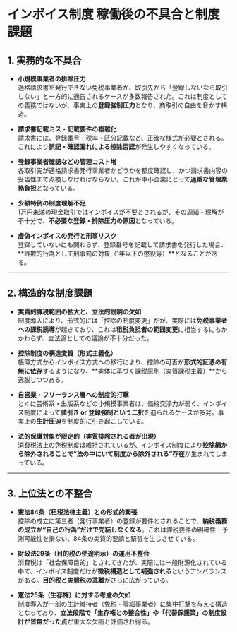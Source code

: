 # インボイス制度 稼働後の不具合と制度課題

## 1. 実務的な不具合

- **小規模事業者の排除圧力**  
  適格請求書を発行できない免税事業者が、取引先から「登録しないなら取引しない」と一方的に通告されるケースが多数報告された。これは制度としての義務ではないが、事実上の**登録強制圧力**となり、商取引の自由を脅かす構造。

- **請求書記載ミス・記載要件の複雑化**  
  請求書には、登録番号・税率・区分記載など、正確な様式が必要とされる。これにより**誤記・確認漏れによる控除否認**が発生しやすくなっている。

- **登録事業者確認などの管理コスト増**  
  各取引先が適格請求書発行事業者かどうかを都度確認し、かつ請求書内容の妥当性まで点検しなければならない。これが中小企業にとって**過重な管理業務負担**となっている。

- **少額特例の制度理解不足**  
  1万円未満の現金取引ではインボイスが不要とされるが、その周知・理解が不十分で、**不必要な登録・排除圧力の原因**となっている。

- **虚偽インボイスの発行と刑事リスク**  
  登録していないにも関わらず、登録番号を記載して請求書を発行した場合、**詐欺的行為として刑事罰の対象（1年以下の懲役等）**となることがある。

---

## 2. 構造的な制度課題

- **実質的課税範囲の拡大と、立法的説明の欠如**  
  制度導入により、形式的には「控除の制度変更」だが、実際には**免税事業者への課税誘導**が起きており、これは**租税負担者の範囲変更**に相当するにもかかわらず、立法論としての議論が不十分だった。

- **控除制度の構造変質（形式主義化）**  
  帳簿方式からインボイス方式への移行により、控除の可否が**形式的証憑の有無に依存**するようになり、**実体に基づく課税原則（実質課税主義）**から逸脱しつつある。

- **自営業・フリーランス層への制度的打撃**  
  とくに芸術系・出版系などの小規模事業者は、価格交渉力が弱く、インボイス制度によって**値引き or 登録強制という二択**を迫られるケースが多発。事実上の**生計圧迫**を制度的に引き起こしている。

- **法的保護対象が限定的（実質排除される者が出現）**  
  消費税法上の免税制度は維持されているが、インボイス制度により**控除網から除外されることで“法の中にいて制度から除外される”存在**が生まれてしまっている。

---

## 3. 上位法との不整合

- **憲法84条（租税法律主義）との形式的緊張**  
  控除の成立に第三者（発行事業者）の登録が要件とされることで、**納税義務の成立が“自己の行為”だけで完結しなくなる**。これは課税要件の明確性・予測可能性を損ない、84条の実質的要請と緊張を生じさせている。

- **財政法29条（目的税の使途明示）の運用不整合**  
  消費税は「社会保障目的」とされてきたが、実際には一般財源化されている中で、インボイス制度だけが**徴税構造として補強される**というアンバランスがある。**目的税と実態税の乖離**がさらに広がっている。

- **憲法25条（生存権）に対する考慮の欠如**  
  制度導入が一部の生計維持者（免税・零細事業者）に集中打撃を与える構造となっており、**立法段階で「生存権との整合性」や「代替保護策」の制度設計が皆無だった点**が重大な欠陥と評価され得る。
